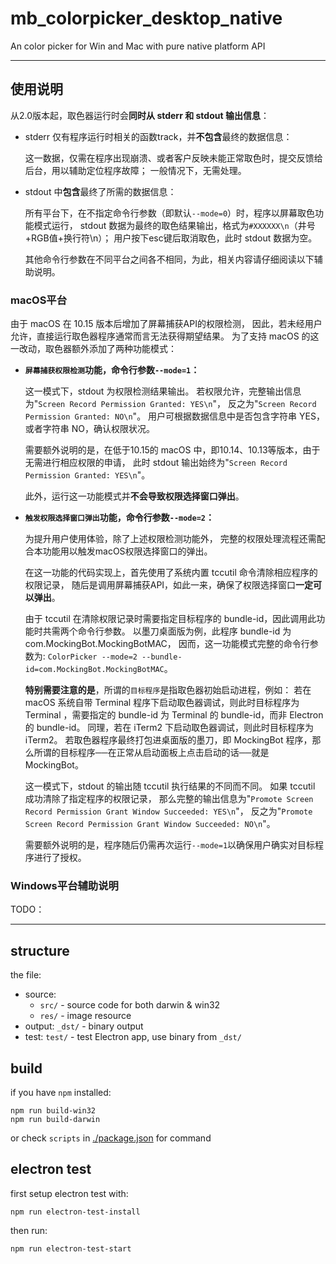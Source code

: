 # mb_colorpicker_desktop_native

An color picker for Win and Mac with pure native platform API

------------
## 使用说明
从2.0版本起，取色器运行时会**同时从 stderr 和 stdout 输出信息**：

* stderr 仅有程序运行时相关的函数track，并**不包含**最终的数据信息：

    这一数据，仅需在程序出现崩溃、或者客户反映未能正常取色时，提交反馈给后台，用以辅助定位程序故障；
    一般情况下，无需处理。

* stdout 中**包含**最终了所需的数据信息：

    所有平台下，在不指定命令行参数（即默认`--mode=0`）时，程序以屏幕取色功能模式运行，
    stdout 数据为最终的取色结果输出，格式为`#XXXXXX\n`（井号+RGB值+换行符\n）；
    用户按下esc键后取消取色，此时 stdout 数据为空。

    其他命令行参数在不同平台之间各不相同，为此，相关内容请仔细阅读以下辅助说明。


### macOS平台
由于 macOS 在 10.15 版本后增加了屏幕捕获API的权限检测，
因此，若未经用户允许，直接运行取色器程序通常而言无法获得期望结果。
为了支持 macOS 的这一改动，取色器额外添加了两种功能模式：

* <strong>`屏幕捕获权限检测`功能，命令行参数`--mode=1`：</strong>

    这一模式下，stdout 为权限检测结果输出。
    若权限允许，完整输出信息为"`Screen Record Permission Granted: YES\n`"，
    反之为"`Screen Record Permission Granted: NO\n`"。
    用户可根据数据信息中是否包含字符串 YES，或者字符串 NO，确认权限状况。

    需要额外说明的是，在低于10.15的 macOS 中，即10.14、10.13等版本，由于无需进行相应权限的申请，
    此时 stdout 输出始终为"`Screen Record Permission Granted: YES\n`"。

    此外，运行这一功能模式并**不会导致权限选择窗口弹出**。

* <strong>`触发权限选择窗口弹出`功能，命令行参数`--mode=2`：</strong>

    为提升用户使用体验，除了上述权限检测功能外，
    完整的权限处理流程还需配合本功能用以触发macOS权限选择窗口的弹出。

    在这一功能的代码实现上，首先使用了系统内置 tccutil 命令清除相应程序的权限记录，
    随后是调用屏幕捕获API，如此一来，确保了权限选择窗口**一定可以弹出**。
    
    由于 tccutil 在清除权限记录时需要指定目标程序的 bundle-id，因此调用此功能时共需两个命令行参数。
    以墨刀桌面版为例，此程序 bundle-id 为 com.MockingBot.MockingBotMAC，
    因而，这一功能模式完整的命令行参数为: `ColorPicker --mode=2 --bundle-id=com.MockingBot.MockingBotMAC`。
    
    **特别需要注意的是**，所谓的`目标程序`是指取色器初始启动进程，例如：
    若在 macOS 系统自带 Terminal 程序下启动取色器调试，则此时目标程序为 Terminal ，需要指定的 bundle-id 为 Terminal 的 bundle-id，而非
     Electron 的 bundle-id。
    同理，若在 iTerm2 下启动取色器调试，则此时目标程序为 iTerm2。
    若取色器程序最终打包进桌面版的墨刀，即 MockingBot 程序，那么所谓的目标程序──在正常从启动面板上点击启动的话──就是MockingBot。
    
    这一模式下，stdout 的输出随 tccutil 执行结果的不同而不同。
    如果 tccutil 成功清除了指定程序的权限记录，
    那么完整的输出信息为"`Promote Screen Record Permission Grant Window Succeeded: YES\n`"，
    反之为"`Promote Screen Record Permission Grant Window Succeeded: NO\n`"。
    
    需要额外说明的是，程序随后仍需再次运行`--mode=1`以确保用户确实对目标程序进行了授权。

### Windows平台辅助说明
TODO：

------------
## structure
the file:
- source:
  * `src/` - source code for both darwin & win32 
  * `res/` - image resource
- output: `_dst/` - binary output
- test: `test/` - test Electron app, use binary from `_dst/`


## build
if you have `npm` installed:
```shell script
npm run build-win32
npm run build-darwin
```
or check `scripts` in [./package.json](./package.json) for command


## electron test
first setup electron test with: 
```shell script
npm run electron-test-install
```

then run:
```shell script
npm run electron-test-start
```



